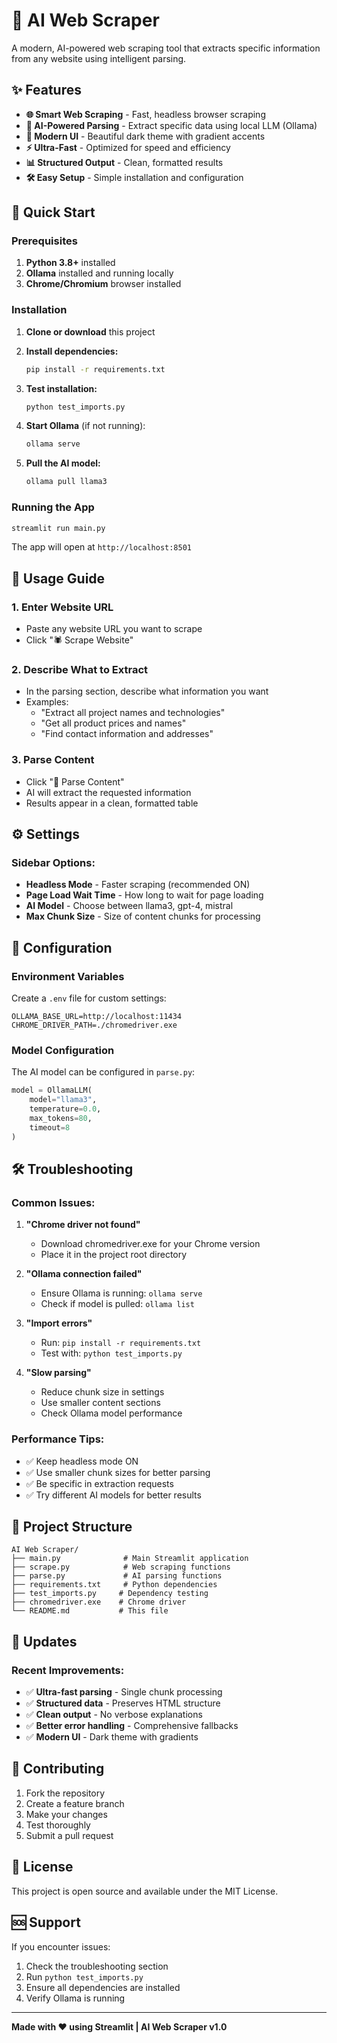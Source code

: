 # 🔎 AI Web Scraper

A modern, AI-powered web scraping tool that extracts specific information from any website using intelligent parsing.

## ✨ Features

- **🌐 Smart Web Scraping** - Fast, headless browser scraping
- **🤖 AI-Powered Parsing** - Extract specific data using local LLM (Ollama)
- **🎨 Modern UI** - Beautiful dark theme with gradient accents
- **⚡ Ultra-Fast** - Optimized for speed and efficiency
- **📊 Structured Output** - Clean, formatted results
- **🛠️ Easy Setup** - Simple installation and configuration

## 🚀 Quick Start

### Prerequisites

1. **Python 3.8+** installed
2. **Ollama** installed and running locally
3. **Chrome/Chromium** browser installed

### Installation

1. **Clone or download** this project
2. **Install dependencies:**
   ```bash
   pip install -r requirements.txt
   ```

3. **Test installation:**
   ```bash
   python test_imports.py
   ```

4. **Start Ollama** (if not running):
   ```bash
   ollama serve
   ```

5. **Pull the AI model:**
   ```bash
   ollama pull llama3
   ```

### Running the App

```bash
streamlit run main.py
```

The app will open at `http://localhost:8501`

## 📖 Usage Guide

### 1. Enter Website URL
- Paste any website URL you want to scrape
- Click "🕷️ Scrape Website"

### 2. Describe What to Extract
- In the parsing section, describe what information you want
- Examples:
  - "Extract all project names and technologies"
  - "Get all product prices and names"
  - "Find contact information and addresses"

### 3. Parse Content
- Click "🚀 Parse Content"
- AI will extract the requested information
- Results appear in a clean, formatted table

## ⚙️ Settings

### Sidebar Options:
- **Headless Mode** - Faster scraping (recommended ON)
- **Page Load Wait Time** - How long to wait for page loading
- **AI Model** - Choose between llama3, gpt-4, mistral
- **Max Chunk Size** - Size of content chunks for processing

## 🔧 Configuration

### Environment Variables
Create a `.env` file for custom settings:
```env
OLLAMA_BASE_URL=http://localhost:11434
CHROME_DRIVER_PATH=./chromedriver.exe
```

### Model Configuration
The AI model can be configured in `parse.py`:
```python
model = OllamaLLM(
    model="llama3",
    temperature=0.0,
    max_tokens=80,
    timeout=8
)
```

## 🛠️ Troubleshooting

### Common Issues:

1. **"Chrome driver not found"**
   - Download chromedriver.exe for your Chrome version
   - Place it in the project root directory

2. **"Ollama connection failed"**
   - Ensure Ollama is running: `ollama serve`
   - Check if model is pulled: `ollama list`

3. **"Import errors"**
   - Run: `pip install -r requirements.txt`
   - Test with: `python test_imports.py`

4. **"Slow parsing"**
   - Reduce chunk size in settings
   - Use smaller content sections
   - Check Ollama model performance

### Performance Tips:

- ✅ Keep headless mode ON
- ✅ Use smaller chunk sizes for better parsing
- ✅ Be specific in extraction requests
- ✅ Try different AI models for better results

## 📁 Project Structure

```
AI Web Scraper/
├── main.py              # Main Streamlit application
├── scrape.py            # Web scraping functions
├── parse.py             # AI parsing functions
├── requirements.txt     # Python dependencies
├── test_imports.py     # Dependency testing
├── chromedriver.exe    # Chrome driver
└── README.md           # This file
```

## 🔄 Updates

### Recent Improvements:
- ✅ **Ultra-fast parsing** - Single chunk processing
- ✅ **Structured data** - Preserves HTML structure
- ✅ **Clean output** - No verbose explanations
- ✅ **Better error handling** - Comprehensive fallbacks
- ✅ **Modern UI** - Dark theme with gradients

## 🤝 Contributing

1. Fork the repository
2. Create a feature branch
3. Make your changes
4. Test thoroughly
5. Submit a pull request

## 📄 License

This project is open source and available under the MIT License.

## 🆘 Support

If you encounter issues:
1. Check the troubleshooting section
2. Run `python test_imports.py`
3. Ensure all dependencies are installed
4. Verify Ollama is running

---

**Made with ❤️ using Streamlit | AI Web Scraper v1.0** 